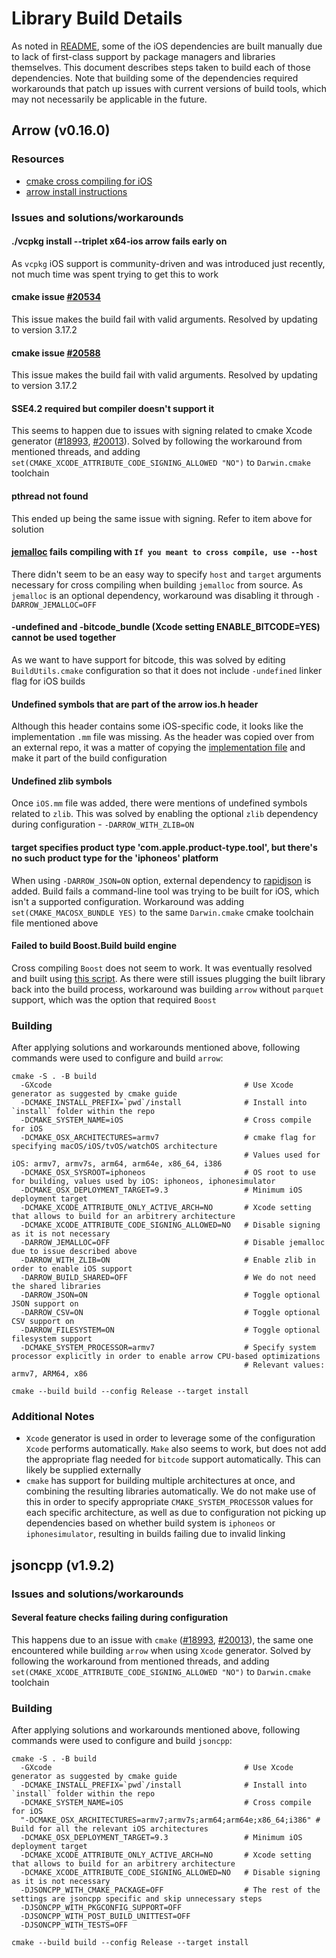 # Library Build Details

As noted in [README](https://github.com/UnfoldedInc/deck.gl-native-dependencies/blob/master/README.md), some of the iOS dependencies are built manually due to lack of first-class support by package managers and libraries themselves. This document describes steps taken to build each of those dependencies. Note that building some of the dependencies required workarounds that patch up issues with current versions of build tools, which may not necessarily be applicable in the future.

## Arrow (v0.16.0)

### Resources

- [cmake cross compiling for iOS](https://cmake.org/cmake/help/latest/manual/cmake-toolchains.7.html#cross-compiling-for-ios-tvos-or-watchos)
- [arrow install instructions](https://arrow.apache.org/install/)

### Issues and solutions/workarounds

#### ./vcpkg install --triplet x64-ios arrow fails early on
As `vcpkg` iOS support is community-driven and was introduced just recently, not much time was spent trying to get this to work

#### cmake issue [#20534](https://gitlab.kitware.com/cmake/cmake/-/issues/20534)
This issue makes the build fail with valid arguments. Resolved by updating to version 3.17.2

#### cmake issue [#20588](https://gitlab.kitware.com/cmake/cmake/-/issues/20588)
This issue makes the build fail with valid arguments. Resolved by updating to version 3.17.2

#### SSE4.2 required but compiler doesn't support it
This seems to happen due to issues with signing related to cmake Xcode generator ([#18993](https://gitlab.kitware.com/cmake/cmake/-/issues/18993), [#20013](https://gitlab.kitware.com/cmake/cmake/-/issues/20013)). Solved by following the workaround from mentioned threads, and adding `set(CMAKE_XCODE_ATTRIBUTE_CODE_SIGNING_ALLOWED "NO")` to `Darwin.cmake` toolchain

#### pthread not found
This ended up being the same issue with signing. Refer to item above for solution

#### [jemalloc](https://github.com/jemalloc/jemalloc) fails compiling with `If you meant to cross compile, use --host`
There didn't seem to be an easy way to specify `host` and `target` arguments necessary for cross compiling when building `jemalloc` from source. As `jemalloc` is an optional dependency, workaround was disabling it through `-DARROW_JEMALLOC=OFF`

#### -undefined and -bitcode_bundle (Xcode setting ENABLE_BITCODE=YES) cannot be used together
As we want to have support for bitcode, this was solved by editing `BuildUtils.cmake` configuration so that it does not include `-undefined` linker flag for iOS builds

#### Undefined symbols that are part of the arrow ios.h header
Although this header contains some iOS-specific code, it looks like the implementation `.mm` file was missing. As the header was copied over from an external repo, it was a matter of copying the [implementation file](https://github.com/HowardHinnant/date/blob/master/src/ios.mm) and make it part of the build configuration

#### Undefined zlib symbols
Once `iOS.mm` file was added, there were mentions of undefined symbols related to `zlib`. This was solved by enabling the optional `zlib` dependency during configuration - `-DARROW_WITH_ZLIB=ON`

#### target specifies product type 'com.apple.product-type.tool', but there's no such product type for the 'iphoneos' platform
When using `-DARROW_JSON=ON` option, external dependency to [rapidjson](https://github.com/Tencent/rapidjson) is added. Build fails a command-line tool was trying to be built for iOS, which isn't a supported configuration. Workaround was adding `set(CMAKE_MACOSX_BUNDLE YES)` to the same `Darwin.cmake` cmake toolchain file mentioned above

#### Failed to build Boost.Build build engine
Cross compiling `Boost` does not seem to work. It was eventually resolved and built using [this script](https://github.com/faithfracture/Apple-Boost-BuildScript). As there were still issues plugging the built library back into the build process, workaround was building `arrow` without `parquet` support, which was the option that required `Boost`

### Building

After applying solutions and workarounds mentioned above, following commands were used to configure and build `arrow`:

```
cmake -S . -B build 
  -GXcode                                           # Use Xcode generator as suggested by cmake guide
  -DCMAKE_INSTALL_PREFIX=`pwd`/install              # Install into `install` folder within the repo
  -DCMAKE_SYSTEM_NAME=iOS                           # Cross compile for iOS
  -DCMAKE_OSX_ARCHITECTURES=armv7                   # cmake flag for specifying macOS/iOS/tvOS/watchOS architecture
                                                    # Values used for iOS: armv7, armv7s, arm64, arm64e, x86_64, i386
  -DCMAKE_OSX_SYSROOT=iphoneos                      # OS root to use for building, values used by iOS: iphoneos, iphonesimulator
  -DCMAKE_OSX_DEPLOYMENT_TARGET=9.3                 # Minimum iOS deployment target
  -DCMAKE_XCODE_ATTRIBUTE_ONLY_ACTIVE_ARCH=NO       # Xcode setting that allows to build for an arbitrery architecture
  -DCMAKE_XCODE_ATTRIBUTE_CODE_SIGNING_ALLOWED=NO   # Disable signing as it is not necessary
  -DARROW_JEMALLOC=OFF                              # Disable jemalloc due to issue described above
  -DARROW_WITH_ZLIB=ON                              # Enable zlib in order to enable iOS support
  -DARROW_BUILD_SHARED=OFF                          # We do not need the shared libraries
  -DARROW_JSON=ON                                   # Toggle optional JSON support on
  -DARROW_CSV=ON                                    # Toggle optional CSV support on
  -DARROW_FILESYSTEM=ON                             # Toggle optional filesystem support
  -DCMAKE_SYSTEM_PROCESSOR=armv7                    # Specify system processor explicitly in order to enable arrow CPU-based optimizations
                                                    # Relevant values: armv7, ARM64, x86
```

```
cmake --build build --config Release --target install
```

### Additional Notes

- `Xcode` generator is used in order to leverage some of the configuration `Xcode` performs automatically. `Make` also seems to work, but does not add the appropriate flag needed for `bitcode` support automatically. This can likely be supplied externally
- `cmake` has support for building multiple architectures at once, and combining the resulting libraries automatically. We do not make use of this in order to specify appropriate `CMAKE_SYSTEM_PROCESSOR` values for each specific architecture, as well as due to configuration not picking up dependencies based on whether build system is `iphoneos` or `iphonesimulator`, resulting in builds failing due to invalid linking

## jsoncpp (v1.9.2)

### Issues and solutions/workarounds

#### Several feature checks failing during configuration
This happens due to an issue with `cmake` ([#18993](https://gitlab.kitware.com/cmake/cmake/-/issues/18993), [#20013](https://gitlab.kitware.com/cmake/cmake/-/issues/20013)), the same one encountered while building `arrow` when using `Xcode` generator. Solved by following the workaround from mentioned threads, and adding `set(CMAKE_XCODE_ATTRIBUTE_CODE_SIGNING_ALLOWED "NO")` to `Darwin.cmake` toolchain

### Building

After applying solutions and workarounds mentioned above, following commands were used to configure and build `jsoncpp`:

```
cmake -S . -B build 
  -GXcode                                           # Use Xcode generator as suggested by cmake guide
  -DCMAKE_INSTALL_PREFIX=`pwd`/install              # Install into `install` folder within the repo
  -DCMAKE_SYSTEM_NAME=iOS                           # Cross compile for iOS
  "-DCMAKE_OSX_ARCHITECTURES=armv7;armv7s;arm64;arm64e;x86_64;i386" # Build for all the relevant iOS architectures
  -DCMAKE_OSX_DEPLOYMENT_TARGET=9.3                 # Minimum iOS deployment target
  -DCMAKE_XCODE_ATTRIBUTE_ONLY_ACTIVE_ARCH=NO       # Xcode setting that allows to build for an arbitrery architecture
  -DCMAKE_XCODE_ATTRIBUTE_CODE_SIGNING_ALLOWED=NO   # Disable signing as it is not necessary
  -DJSONCPP_WITH_CMAKE_PACKAGE=OFF                  # The rest of the settings are jsoncpp specific and skip unnecessary steps
  -DJSONCPP_WITH_PKGCONFIG_SUPPORT=OFF
  -DJSONCPP_WITH_POST_BUILD_UNITTEST=OFF
  -DJSONCPP_WITH_TESTS=OFF
```

```
cmake --build build --config Release --target install
```
